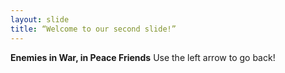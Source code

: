 ```yaml
---
layout: slide
title: “Welcome to our second slide!”
---
```

**Enemies in War, in Peace Friends**
Use the left arrow to go back!
